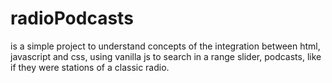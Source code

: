 # radioPodcasts
is a simple project to understand concepts of the integration between html, javascript and css, using vanilla js to 
search in a range slider, podcasts, like if they were stations of a classic radio.
